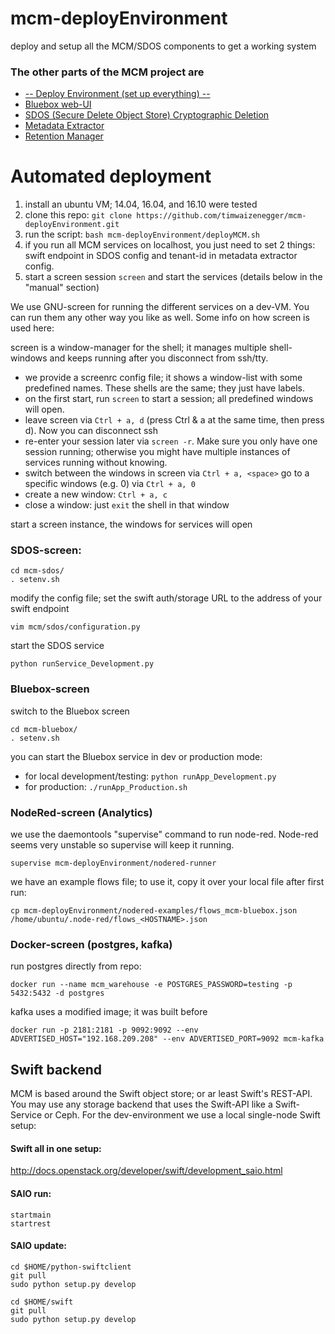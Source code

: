 # mcm-deployEnvironment
deploy and setup all the MCM/SDOS components to get a working system


### The other parts of the MCM project are
* [-- Deploy Environment (set up everything) --](https://github.com/timwaizenegger/mcm-deployEnvironment)
* [Bluebox web-UI](https://github.com/timwaizenegger/mcm-bluebox)
* [SDOS (Secure Delete Object Store) Cryptographic Deletion](https://github.com/timwaizenegger/mcm-sdos)
* [Metadata Extractor](https://github.com/timwaizenegger/mcm-metadataExtractor)
* [Retention Manager](https://github.com/timwaizenegger/mcm-retentionManager)



# Automated deployment

1. install an ubuntu VM; 14.04, 16.04, and 16.10 were tested
2. clone this repo: `git clone https://github.com/timwaizenegger/mcm-deployEnvironment.git`
3. run the script: `bash mcm-deployEnvironment/deployMCM.sh`
4. if you run all MCM services on localhost, you just need to set 2 things: swift endpoint in SDOS config and tenant-id in metadata extractor config.
5. start a screen session `screen` and start the services (details below in the "manual" section)


    
We use GNU-screen for running the different services on a dev-VM. You can run them any other way you like as well. Some info on how screen is used here:

screen is a window-manager for the shell; it manages multiple shell-windows and keeps running after you disconnect from ssh/tty.

* we provide a screenrc config file; it shows a window-list with some predefined names. These shells are the same; they just have labels.
* on the first start, run `screen` to start a session; all predefined windows will open.
* leave screen via `Ctrl + a, d` (press Ctrl & a at the same time, then press d). Now you can disconnect ssh
* re-enter your session later via `screen -r`. Make sure you only have one session running; otherwise you might have multiple instances of services running without knowing.
* switch between the windows in screen via `Ctrl + a, <space>` go to a specific windows (e.g. 0) via `Ctrl + a, 0`
* create a new window: `Ctrl + a, c`
* close a window: just `exit` the shell in that window
 
 
 
start a screen instance, the windows for services will open
### SDOS-screen:

    cd mcm-sdos/
    . setenv.sh    
modify the config file; set the swift auth/storage URL to the address of your swift endpoint

    vim mcm/sdos/configuration.py
    
start the SDOS service

    python runService_Development.py
    
    
### Bluebox-screen
switch to the Bluebox screen

    cd mcm-bluebox/
    . setenv.sh

you can start the Bluebox service in dev or production mode:

* for local development/testing: `python runApp_Development.py`
* for production: `./runApp_Production.sh`



### NodeRed-screen (Analytics)
we use the daemontools "supervise" command to run node-red. Node-red seems very unstable so supervise will keep it running.

    supervise mcm-deployEnvironment/nodered-runner

we have an example flows file; to use it, copy it over your local file after first run:
    
    cp mcm-deployEnvironment/nodered-examples/flows_mcm-bluebox.json /home/ubuntu/.node-red/flows_<HOSTNAME>.json


### Docker-screen (postgres, kafka)
run postgres directly from repo:

    docker run --name mcm_warehouse -e POSTGRES_PASSWORD=testing -p 5432:5432 -d postgres

kafka uses a modified image; it was built before

    docker run -p 2181:2181 -p 9092:9092 --env ADVERTISED_HOST="192.168.209.208" --env ADVERTISED_PORT=9092 mcm-kafka







## Swift backend
MCM is based around the Swift object store; or ar least Swift's REST-API. You may use
any storage backend that uses the Swift-API like a Swift-Service or Ceph. For the dev-environment we use
a local single-node Swift setup:

#### Swift all in one setup:
http://docs.openstack.org/developer/swift/development_saio.html

#### SAIO run:

    startmain
    startrest

#### SAIO update:

    cd $HOME/python-swiftclient
    git pull
    sudo python setup.py develop

    cd $HOME/swift
    git pull
    sudo python setup.py develop